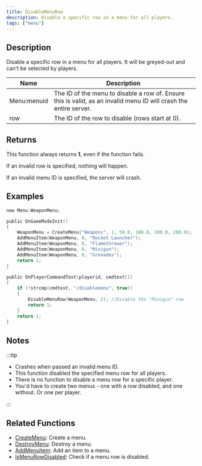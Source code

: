 ```yaml
---
title: DisableMenuRow
description: Disable a specific row in a menu for all players.
tags: ["menu"]
---
```


## Description

Disable a specific row in a menu for all players. It will be greyed-out and can't be selected by players.

| Name        | Description                                                                                                       |
| ----------- | ----------------------------------------------------------------------------------------------------------------- |
| Menu:menuid | The ID of the menu to disable a row of. Ensure this is valid, as an invalid menu ID will crash the entire server. |
| row         | The ID of the row to disable (rows start at 0).                                                                   |

## Returns

This function always returns **1**, even if the function fails.

If an invalid row is specified, nothing will happen.

If an invalid menu ID is specified, the server will crash.

## Examples

```c
new Menu:WeaponMenu;

public OnGameModeInit()
{
    WeaponMenu = CreateMenu("Weapons", 1, 50.0, 180.0, 200.0, 200.0);
    AddMenuItem(WeaponMenu, 0, "Rocket Launcher");
    AddMenuItem(WeaponMenu, 0, "Flamethrower");
    AddMenuItem(WeaponMenu, 0, "Minigun");
    AddMenuItem(WeaponMenu, 0, "Grenades");
    return 1;
}

public OnPlayerCommandText(playerid, cmdtext[])
{
    if (!strcmp(cmdtext, "/disablemenu", true))
    {
        DisableMenuRow(WeaponMenu, 2); //Disable the "Minigun" row
        return 1;
    }
    return 1;
}
```

## Notes

:::tip

- Crashes when passed an invalid menu ID.
- This function disabled the specified menu row for all players.
- There is no function to disable a menu row for a specific player.
- You'd have to create two menus - one with a row disabled, and one without. Or one per player.

:::

## Related Functions

- [CreateMenu](CreateMenu): Create a menu.
- [DestroyMenu](DestroyMenu): Destroy a menu.
- [AddMenuItem](AddMenuItem): Add an item to a menu.
- [IsMenuRowDisabled](IsMenuRowDisabled): Check if a menu row is disabled.
